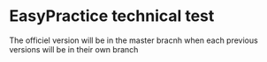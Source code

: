 # EasyPractice technical test
The officiel version will be in the master bracnh when each previous versions will be in their own branch
